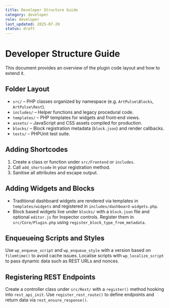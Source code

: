 ```yaml
---
title: Developer Structure Guide
category: developer
role: developer
last_updated: 2025-07-20
status: draft
---
```

# Developer Structure Guide

This document provides an overview of the plugin code layout and how to extend it.

## Folder Layout

- `src/` – PHP classes organized by namespace (e.g. `ArtPulse\Blocks`, `ArtPulse\Rest`).
- `includes/` – Helper functions and legacy procedural code.
- `templates/` – PHP templates for widgets and front‑end views.
- `assets/` – JavaScript and CSS assets compiled for production.
- `blocks/` – Block registration metadata (`block.json`) and render callbacks.
- `tests/` – PHPUnit test suite.

## Adding Shortcodes

1. Create a class or function under `src/Frontend` or `includes`.
2. Call `add_shortcode` in your registration method.
3. Sanitise all attributes and escape output.

## Adding Widgets and Blocks

- Traditional dashboard widgets are rendered via templates in `templates/widgets` and registered in `includes/dashboard-widgets.php`.
- Block based widgets live under `blocks/` with a `block.json` file and optional `editor.js` for Inspector controls. Register them in `src/Core/Plugin.php` using `register_block_type_from_metadata`.

## Enqueueing Scripts and Styles

Use `wp_enqueue_script` and `wp_enqueue_style` with a version based on `filemtime()` to avoid cache issues. Localise scripts with `wp_localize_script` to pass dynamic data such as REST URLs and nonces.

## Registering REST Endpoints

Create a controller class under `src/Rest/` with a `register()` method hooking into `rest_api_init`. Use `register_rest_route()` to define endpoints and return data via `rest_ensure_response()`.
